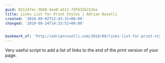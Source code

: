 ```yaml
---
guid: 021147ec-3b88-4aa0-a511-7df832b212ea
title: Links List for Print Styles | Adrian Roselli
created: '2018-09-02T12:45:31+00:00'
changed: '2019-09-24T14:33:51+00:00'


bookmark_of: 'http://adrianroselli.com/2018/09/links-list-for-print-styles.html'
---
```



Very useful script to add a list of links to the end of the print version of your page.
